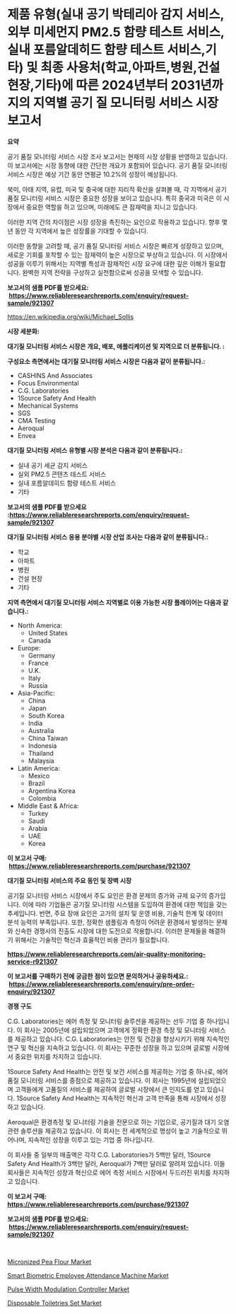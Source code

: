 <p><h1>제품 유형(실내 공기 박테리아 감지 서비스,외부 미세먼지 PM2.5 함량 테스트 서비스,실내 포름알데히드 함량 테스트 서비스,기타) 및 최종 사용처(학교,아파트,병원,건설 현장,기타)에 따른 2024년부터 2031년까지의 지역별 공기 질 모니터링 서비스 시장 보고서</h1></p><p><strong>요약</strong></p>
<p><p>공기 품질 모니터링 서비스 시장 조사 보고서는 현재의 시장 상황을 반영하고 있습니다. 이 보고서에는 시장 동향에 대한 간단한 개요가 포함되어 있습니다. 공기 품질 모니터링 서비스 시장은 예상 기간 동안 연평균 10.2%의 성장이 예상됩니다.</p><p>북미, 아태 지역, 유럽, 미국 및 중국에 대한 지리적 확산을 살펴볼 때, 각 지역에서 공기 품질 모니터링 서비스 시장은 중요한 성장을 보이고 있습니다. 특히 중국과 미국은 이 시장에서 중요한 역할을 하고 있으며, 미래에도 큰 잠재력을 지니고 있습니다.</p><p>이러한 지역 간의 차이점은 시장 성장을 촉진하는 요인으로 작용하고 있습니다. 향후 몇 년 동안 각 지역에서 높은 성장률을 기대할 수 있습니다.</p><p>이러한 동향을 고려할 때, 공기 품질 모니터링 서비스 시장은 빠르게 성장하고 있으며, 새로운 기회를 포착할 수 있는 잠재력이 높은 시장으로 부상하고 있습니다. 이 시장에서 성공을 이루기 위해서는 지역별 특성과 잠재적인 시장 요구에 대한 깊은 이해가 필요합니다. 완벽한 지역 전략을 구상하고 실천함으로써 성공을 모색할 수 있습니다.</p></p>
<p><strong>보고서의 샘플 PDF를 받으세요: &nbsp;<a href="https://www.reliableresearchreports.com/enquiry/request-sample/921307">https://www.reliableresearchreports.com/enquiry/request-sample/921307</a></strong></p>
<p><a href="https://en.wikipedia.org/wiki/Michael_Sollis">https://en.wikipedia.org/wiki/Michael_Sollis</a></p>
<p><strong>시장 세분화:</strong></p>
<p><strong> 대기질 모니터링 서비스 시장은 개요, 배포, 애플리케이션 및 지역으로 더 분류됩니다. :</strong></p>
<p><strong>구성요소 측면에서는 대기질 모니터링 서비스 시장은 다음과 같이 분류됩니다.:</strong></p>
<p><ul><li>CASHINS And Associates</li><li>Focus Environmental</li><li>C.G. Laboratories</li><li>1Source Safety And Health</li><li>Mechanical Systems</li><li>SGS</li><li>CMA Testing</li><li>Aeroqual</li><li>Envea</li></ul></p>
<p><strong> 대기질 모니터링 서비스 유형별 시장 분석은 다음과 같이 분류됩니다.:</strong></p>
<p><ul><li>실내 공기 세균 감지 서비스</li><li>실외 PM2.5 콘텐츠 테스트 서비스</li><li>실내 포름알데히드 함량 테스트 서비스</li><li>기타</li></ul></p>
<p><strong>보고서의 샘플 PDF를 받으세요 :<a href="https://www.reliableresearchreports.com/enquiry/request-sample/921307">https://www.reliableresearchreports.com/enquiry/request-sample/921307</a></strong></p>
<p><strong> 대기질 모니터링 서비스 응용 분야별 시장 산업 조사는 다음과 같이 분류됩니다.:</strong></p>
<p><ul><li>학교</li><li>아파트</li><li>병원</li><li>건설 현장</li><li>기타</li></ul></p>
<p><strong>지역 측면에서 대기질 모니터링 서비스 지역별로 이용 가능한 시장 플레이어는 다음과 같습니다.:</strong></p>
<p><ul>
    <li>
        North America:
        <ul>
            <li>United States</li>
            <li>Canada</li>
        </ul>
    </li>
    <li>
        Europe:
        <ul>
            <li>Germany</li>
            <li>France</li>
            <li>U.K.</li>
            <li>Italy</li>
            <li>Russia</li>
        </ul>
    </li>
    <li>
        Asia-Pacific:
        <ul>
            <li>China</li>
            <li>Japan</li>
            <li>South Korea</li>
            <li>India</li>
            <li>Australia</li>
            <li>China Taiwan</li>
            <li>Indonesia</li>
            <li>Thailand</li>
            <li>Malaysia</li>
        </ul>
    </li>
    <li>
        Latin America:
        <ul>
            <li>Mexico</li>
            <li>Brazil</li>
            <li>Argentina Korea</li>
            <li>Colombia</li>
        </ul>
    </li>
    <li>
        Middle East & Africa:
        <ul>
            <li>Turkey</li>
            <li>Saudi</li>
            <li>Arabia</li>
            <li>UAE</li>
            <li>Korea</li>
        </ul>
    </li>
    </ul></p>
<p><strong>이 보고서 구매: &nbsp;<a href="https://www.reliableresearchreports.com/purchase/921307">https://www.reliableresearchreports.com/purchase/921307</a></strong></p>
<p><strong>대기질 모니터링 서비스의 주요 동인 및 장벽 시장</strong></p>
<p><p>공기질 모니터링 서비스 시장에서 주도 요인은 환경 문제의 증가와 규제 요구의 증가입니다. 이에 따라 기업들은 공기질 모니터링 시스템을 도입하여 환경에 대한 책임을 갖는 추세입니다. 반면, 주요 장애 요인은 고가의 설치 및 운영 비용, 기술적 한계 및 데이터 분석 능력의 부족입니다. 또한, 정확한 샘플링과 측정이 어려운 환경에서 발생하는 문제와 신속한 경쟁사의 진출도 시장에 대한 도전으로 작용합니다. 이러한 문제들을 해결하기 위해서는 기술적인 혁신과 효율적인 비용 관리가 필요합니다.</p></p>
<p><strong><a href="https://www.reliableresearchreports.com/air-quality-monitoring-service-r921307">https://www.reliableresearchreports.com/air-quality-monitoring-service-r921307</a></strong></p>
<p><strong>이 보고서를 구매하기 전에 궁금한 점이 있으면 문의하거나 공유하세요.: &nbsp;<a href="https://www.reliableresearchreports.com/enquiry/pre-order-enquiry/921307">https://www.reliableresearchreports.com/enquiry/pre-order-enquiry/921307</a></strong></p>
<p><strong>경쟁 구도</strong></p>
<p><p>C.G. Laboratories는 에어 측정 및 모니터링 솔루션을 제공하는 선두 기업 중 하나입니다. 이 회사는 2005년에 설립되었으며 고객에게 정확한 환경 측정 및 모니터링 서비스를 제공하고 있습니다. C.G. Laboratories는 안전 및 건강을 향상시키기 위해 지속적인 연구 및 혁신을 지속하고 있습니다. 이 회사는 꾸준한 성장을 하고 있으며 글로벌 시장에서 중요한 위치를 차지하고 있습니다.</p><p>1Source Safety And Health는 안전 및 보건 서비스를 제공하는 기업 중 하나로, 에어 품질 모니터링 서비스를 중점으로 제공하고 있습니다. 이 회사는 1995년에 설립되었으며 고객들에게 고품질의 서비스를 제공하여 글로벌 시장에서 큰 인지도를 얻고 있습니다. 1Source Safety And Health는 지속적인 혁신과 고객 만족을 통해 시장에서 성장하고 있습니다.</p><p>Aeroqual은 환경측정 및 모니터링 기술을 전문으로 하는 기업으로, 공기질과 대기 오염 관련 솔루션을 제공하고 있습니다. 이 회사는 전 세계적으로 명성이 높고 기술적으로 뛰어나며, 지속적인 성장을 이루고 있는 기업 중 하나입니다.</p><p>이 회사들 중 일부의 매출액은 각각 C.G. Laboratories가 5백만 달러, 1Source Safety And Health가 3백만 달러, Aeroqual가 7백만 달러로 알려져 있습니다. 이들 회사들은 지속적인 성장과 혁신으로 에어 측정 서비스 시장에서 두드러진 위치를 차지하고 있습니다.</p></p>
<p><strong>이 보고서 구매: &nbsp; <a href="https://www.reliableresearchreports.com/purchase/921307">https://www.reliableresearchreports.com/purchase/921307</a></strong></p>
<p><strong>보고서의 샘플 PDF를 받으세요: &nbsp;<a href="https://www.reliableresearchreports.com/enquiry/request-sample/921307">https://www.reliableresearchreports.com/enquiry/request-sample/921307</a></strong><strong></strong></p>
<p>&nbsp;</p>
<p><p><a href="https://github.com/mackpencerus/Market-Research-Report-List-1/blob/main/micronized-pea-flour-market.md">Micronized Pea Flour Market</a></p><p><a href="https://medium.com/@samantha.welch56767/smart-biometric-employee-attendance-machine-market-size-share-trends-analysis-report-by-end-use-c3735306f6a0">Smart Biometric Employee Attendance Machine Market</a></p><p><a href="https://github.com/avrinamou1/Market-Research-Report-List-1/blob/main/pulse-width-modulation-controller-market.md">Pulse Width Modulation Controller Market</a></p><p><a href="https://medium.com/@marcoshoppe2023/disposable-toiletries-set-market-size-share-trends-analysis-report-by-product-7c74e9d476d6">Disposable Toiletries Set Market</a></p></p>